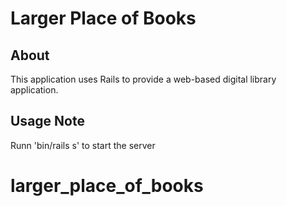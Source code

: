 # Larger Place of Books

## About

This application uses Rails to provide a web-based digital library application.

## Usage Note

Runn 'bin/rails s' to start the server
# larger_place_of_books
